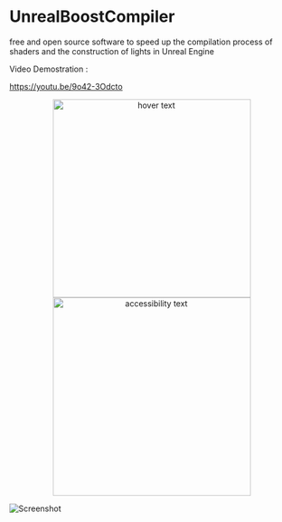 # UnrealBoostCompiler
free and open source software to speed up the compilation process of shaders and the construction of lights in Unreal Engine

Video Demostration :

https://youtu.be/9o42-3Odcto

<p align="center">
  <img src="https://previews.dropbox.com/p/thumb/ABKEUsh6BMLCBblt3HOyJ9HdgL73fmwnXPploL0vbg3rGUJwOISaSdfGA06SKAyyJL677GLxfFqeJ-xumyTXUtoOwQkGVg6F3MoeJmImxgPCev0QJyue6FN4FxpsE6p2HxI_oShwQMBaV95O_YGT5zsEels_KYInblrPjaCjY3HpjHI4dm06ytS2v65dTXUD3gnALGp9HGqsAUgWH7GK4oZ8GllC6N-dQxx3HQjv7mKbL5ebvNIVN7mdJNrdEytifGgRRvxnxYQE4bzecyJajr-wvQbISJfxBzJVCnKCl4z-h8h7E_bVhiNmBBy60wy2TkjuPTtg1AArsudWXcOOQiG_iy-qoMFQOtLexho9tNbx2g/p.jpeg?size=2048x1536&size_mode=3" width="350" title="hover text">
<img src="https://previews.dropbox.com/p/thumb/ABI3voubIRIisMwuEVa315QUkzsAgRrAbDF-Q986UzM8H948WKyhhzh5cDlkv7cIZVydIVO78j1kjzHv5h4GWK6UW4nDitwhoszRKrLOFfN_SUcCE755KYeJpxLNX76Nw5B0tbEel1AgdnS5W3VpFmH7nF9sNAkylSzGJuY-VNPtWe60NeCA9TTaT8wXq5uLYgQXDXnY6tTsXTormiuhDVKOyY88MGCxcmIE4vzj1R0AtAGtXof0n3buf9TokgbYAnZpxuzPhVASt1uBCNKLgQm7f7TxHG6kFeMSxcGdIVNDW7-3UMNLlsteDX7NzlxYWIwayhM_ppvGpGPN73gqgTgNIp2yM7ur-4ShaZUKlF6P0A/p.jpeg?fv_content=true&size_mode=5" width="350" alt="accessibility text">
</p>

![Screenshot]()
